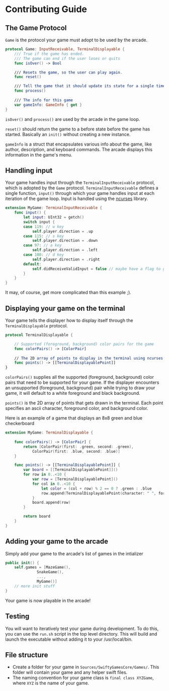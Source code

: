 # Contributing Guide

## The Game Protocol

`Game` is the protocol your game must adopt to be used by the arcade.

```swift
protocol Game: InputReceivable, TerminalDisplayable {
	/// True if the game has ended.
	/// The game can end if the user loses or quits
	func isOver() -> Bool

	/// Resets the game, so the user can play again.
	func reset()

	/// Tell the game that it should update its state for a single timestep.
	func process()
	
	/// The info for this game
	var gameInfo: GameInfo { get }
}
```

`isOver()` and `process()` are used by the arcade in the game loop.

`reset()` should return the game to a before state before the game has started. Basically an `init()` without creating a new instance.

`gameInfo` is a struct that encapsulates various info about the game, like author, description, and keyboard commands. The arcade displays this information in the game's menu. 

## Handling input

Your game handles input through the `TerminalInputReceivable` protocol, which is adopted by the `Game` protocol. `TerminalInputReceivable` defines a single function, `input()` through which your game handles input at each iteration of the game loop. Input is handled using the [ncurses](http://tldp.org/HOWTO/NCURSES-Programming-HOWTO/scanw.html) library.

```swift
extension MyGame: TerminalInputReceivable {
	func input() {
		let input: UInt32 = getch()
		switch input {
		case 119: // w key
			self.player.direction = .up
		case 115: // s key
			self.player.direction = .down
		case 97: // a key
			self.player.direction = .left
		case 100: // d key
			self.player.direction = .right
		default:
			self.didReceiveValidInput = false // maybe have a flag to guard and return early in `process()`
		}
	}
}
```

It may, of course, get more complicated than this example ;).

## Displaying your game on the terminal

Your game tells the displayer how to display itself through the `TerminalDisplayable` protocol.

```swift
protocol TerminalDisplayable { 

	// Supported (foreground, background) color pairs for the game
	func colorPairs() -> [ColorPair]
  
  	// The 2D array of points to display in the terminal using ncurses
  	func points() -> [[TerminalDisplayablePoint]] 
} 
```

`colorPairs()` supplies all the supported (foreground, background) color pairs that need to be supported for your game. If the displayer encounters an unsupported (foreground, background) pair while trying to draw your game, it will default to a white foreground and black background.

`points()` is the 2D array of points that gets drawn in the terminal. Each point specifies an ascii character, foreground color, and background color.

Here is an example of a game that displays an 8x8 green and blue checkerboard

```swift
extension MyGame: TerminalDisplayable {
	
	func colorPairs() -> [ColorPair] {
		return [ColorPair(first: .green, second: .green),
			ColorPair(first: .blue, second: .blue)]
	}

	func points() -> [[TerminalDisplayablePoint]] {
		var board = [[TerminalDisplayablePoint]]()
		for row in 0..<10 {
			var row = [TerminalDisplayablePoint]()
			for col in 0..<10 {
				let color = (col + row) % 2 == 0 ? .green : .blue
				row.append(TerminalDisplayablePoint(character: " ", foregroundColor: color, backgroundColor: color))
			}
			board.append(row)
		}

		return board
	}
}
```

## Adding your game to the arcade

Simply add your game to the arcade's list of games in the intializer

```swift
public init() {
	self.games = [MazeGame(),
		      SnakeGame(),
		      ...,
		      MyGame()]
	// more init stuff
}
```

Your game is now playable in the arcade!

## Testing

You will want to iteratively test your game during development. To do this, you can use the `run.sh` script in the top level directory. This will build and launch the executable without adding it to your /usr/local/bin.

## File structure

* Create a folder for your game in `Sources/SwiftyGamesCore/Games/`. This folder will contain your game and any helper swift files.
* The naming convention for your game class is `final class XYZGame`, where `XYZ` is the name of your game.
